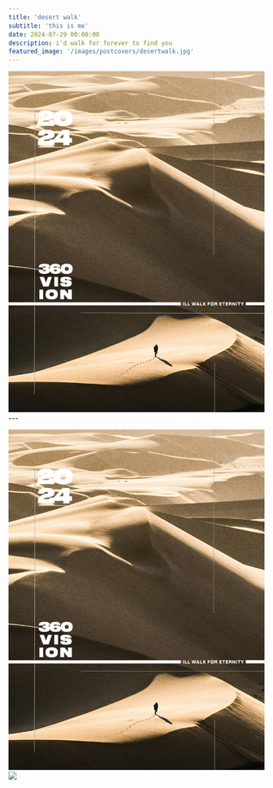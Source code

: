 ```yaml
---
title: 'desert walk'
subtitle: 'this is me'
date: 2024-07-29 00:00:00
description: i'd walk for forever to find you
featured_image: '/images/postcovers/desertwalk.jpg'
---
```


![](/images/postcovers/desertwalk.jpg)---


<div class="gallery" data-columns="2">
    <img src="/images/postcovers/desertwalk.jpg">
    <img src="/images/postcovers/arch1.jpg">
</div>
